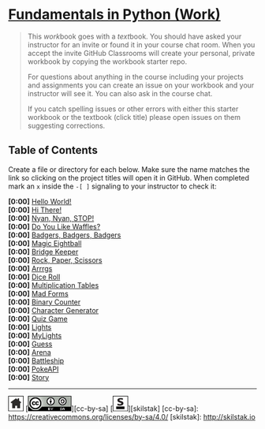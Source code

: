 # [Fundamentals in Python (Work)](http://pyfun.skilstak.io)

>  This *work*book goes with a *text*book. You should have
>  asked your instructor for an invite or found it in your course
>  chat room. When you accept the invite GitHub Classrooms will
>  create your personal, private workbook by copying the workbook
>  starter repo.
> 
>  For questions about anything in the course including your projects
>  and assignments you can create an issue on your workbook and your
>  instructor will see it. You can also ask in the course chat.
> 
>  If you catch spelling issues or other errors with either this 
>  starter workbook or the textbook (click title) please open
>  issues on them suggesting corrections.

## Table of Contents

Create a file or directory for each below. Make sure the name matches the
link so clicking on the project titles will open it in GitHub. When
completed mark an `x` inside the `-[ ]` signaling to your instructor
to check it:

**[0:00]** [Hello World!](hello)<br>
**[0:00]** [Hi There!](hi)<br>
**[0:00]** [Nyan, Nyan, STOP!](nyan)<br>
**[0:00]** [Do You Like Waffles?](waffles)<br>
**[0:00]** [Badgers, Badgers, Badgers](badgers)<br>
**[0:00]** [Magic Eightball](eightball)<br>
**[0:00]** [Bridge Keeper](bridge)<br>
**[0:00]** [Rock, Paper, Scissors](rps)<br>
**[0:00]** [Arrrgs](arrrgs)<br>
**[0:00]** [Dice Roll](roll)<br>
**[0:00]** [Multiplication Tables](mtable)<br>
**[0:00]** [Mad Forms](madforms)<br>
**[0:00]** [Binary Counter](bincount)<br>
**[0:00]** [Character Generator](gen)<br>
**[0:00]** [Quiz Game](quiz)<br>
**[0:00]** [Lights](lights)<br>
**[0:00]** [MyLights](lib/mylights.py)<br>
**[0:00]** [Guess](guess)<br>
**[0:00]** [Arena](arena)<br>
**[0:00]** [Battleship](battleship)<br>
**[0:00]** [PokeAPI](pokeapi)<br>
**[0:00]** [Story](story)<br>
 
---
[![home](/.assets/home-bw.png)](/README.md)
[![cc-by-sa](/.assets/cc-by-sa.png)][cc-by-sa]
[![skilstak](/.assets/skilstak-logo-bw.png)][skilstak]
[cc-by-sa]: https://creativecommons.org/licenses/by-sa/4.0/
[skilstak]: http://skilstak.io


